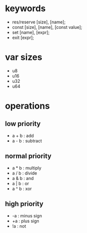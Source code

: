 # keywords
- res/reserve [size], [name];
- const [size], [name], [const value];
- set [name], [expr];
- exit [expr];
# var sizes
- u8
- u16
- u32
- u64
# operations
## low priority
- a + b : add
- a - b : subtract
## normal priority
- a * b : multiply
- a / b : divide
- a & b : and
- a | b : or
- a ^ b : xor
## high priority
- -a : minus sign
- +a : plus sign
- !a : not
